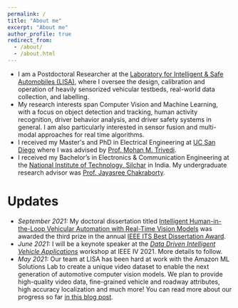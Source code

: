 ```yaml
---
permalink: /
title: "About me"
excerpt: "About me"
author_profile: true
redirect_from: 
  - /about/
  - /about.html
---
```


* I am a Postdoctoral Researcher at the [Laboratory for Intelligent & Safe Automobiles (LISA)](http://cvrr.ucsd.edu/), where I oversee the design, calibration and operation of heavily sensorized vehicular testbeds, real-world data collection, and labelling.
* My research interests span Computer Vision and Machine Learning, with a focus on object detection and tracking, human activity recognition, driver behavior analysis, and driver safety systems in general. I am also particularly interested in sensor fusion and multi-modal approaches for real time algorithms.
* I received my Master's and PhD in Electrical Engineering at [UC San Diego](https://ucsd.edu/) where I was advised by [Prof. Mohan M. Trivedi](http://jacobsschool.ucsd.edu/faculty/faculty_bios/index.sfe?fmp_recid=68).
* I received my Bachelor’s in Electronics & Communication Engineering at the [National Institute of Technology, Silchar](http://www.nits.ac.in/) in India. My undergraduate research advisor was [Prof. Jayasree Chakraborty](https://scholar.google.com/citations?hl=en&user=6r9hchQAAAAJ&view_op=list_works).

# Updates
* *September 2021:* My doctoral dissertation titled [Intelligent Human-in-the-Loop Vehicular Automation with Real-Time Vision Models](http://cvrr.ucsd.edu/arangesh/AR_doctoral_dissertation.pdf) was awarded the third prize in the annual [IEEE ITS Best Dissertation Award](https://ieee-itss.org/awards/best-dissertation/).
* *June 2021:* I will be a keynote speaker at the [_Data Driven Intelligent Vehicle Applications_](https://www.in.tum.de/i06/research/ddiva/ddiva21/) workshop at IEEE IV 2021. More details to follow.
* *May 2021:* Our team at LISA has been hard at work with the Amazon ML Solutions Lab to create a unique video dataset to enable the next generation of automotive computer vision models. We plan to provide high-quality video data, fine-grained vehicle and roadway attributes, high accuracy localization and much more! You can read more about our progress so far [in this blog post](https://aws.amazon.com/blogs/machine-learning/creating-a-large-scale-video-driving-dataset-with-detailed-attributes-using-amazon-sagemaker-ground-truth/).

